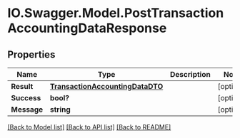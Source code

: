 # IO.Swagger.Model.PostTransactionAccountingDataResponse
## Properties

Name | Type | Description | Notes
------------ | ------------- | ------------- | -------------
**Result** | [**TransactionAccountingDataDTO**](TransactionAccountingDataDTO.md) |  | [optional] 
**Success** | **bool?** |  | [optional] 
**Message** | **string** |  | [optional] 

[[Back to Model list]](../README.md#documentation-for-models) [[Back to API list]](../README.md#documentation-for-api-endpoints) [[Back to README]](../README.md)

